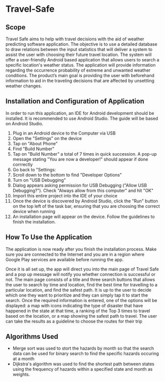 # Travel-Safe

## Scope 
Travel Safe aims to help with travel decisions with the aid of weather predicting software application. The objective is to use a detailed database to draw relations between the input statistics that will deliver a system to assist the user with choosing their future travel location. The system will offer a user-friendly Android based application that allows users to search a specific location's weather status. The application will provide information regarding the occurrence probability of extreme and unwanted weather conditions. The product’s main goal is providing the user with beforehand information to aid in the traveling decisions that are affected by unsettling weather changes.

## Installation and Configuration of Application
In order to run this application, an IDE for Android development should be installed. It is recommended to use Android Studio. The guide will be based on Android Studio.
<ol>
 <li>Plug in an Android device to the Computer via USB</li>
 <li>Open the "Settings" on the device</li>
 <li>Tap on "About Phone"</li>
 <li>Find "Build Number"</li>
 <li>Tap on "Build Number" a total of 7 times in quick succession. A pop-up message stating "You are now a developer!" should appear if done corrrectly</li>
 <li>Go back to "Settings:</li>
 <li>Scroll down to the bottom to find "Developer Options"</li>
 <li>Turn on "USB Debugging"</li>
 <li>Dialog appears asking permission for USB Debugging ("Allow USB Debugging?"). Check "Always allow from this computer" and hit "OK"</li>
 <li>Import this entire project into the IDE of your choice</li>
 <li>Once the device is discovered by Android Studio, click the "Run" button on the top left of the task bar, ensuring that you are choosing the correct device when running</li>
 <li>An installation page will appear on the device. Follow the guidelines to finish the installation.</li>
</ol>

## How To Use the Application
The application is now ready after you finish the installation process. Make sure you are connected to the
Internet and you are in a region where Google Play services are available before running the app.

Once it is all set up, the app will direct you into the main page of Travel Safe and a pop up message will
notify you whether connection is successful or not. The main page consists of a title and three search
buttons that allows the user to search by time and location, find the best time for travelling to a particular
location, and find the safest path. It is up to the user to decide which one they want to prioritize and they
can simply tap it to start the search. Once the required information is entered, one of the options will be displayed: a map with icons indicating the type of disaster that have happened in the state at that time, a ranking of the Top 3 times to travel based on the location, or a map showing the safest path to travel. The user can take the results as a guideline to choose the routes for their trip

## Algorithms Used
<ul>
 <li> Merge sort was used to stort the hazards by month so that the search data can be used for binary search to find the specific hazards occuring at a month </li>
 <li> Dijkstra's algorithm was used to find the shortest path between states using the frequency of hazards within a specified state and month as weights. </li>
</ul>
